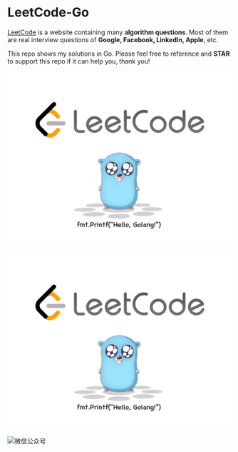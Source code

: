 # LeetCode-Go

[LeetCode](https://leetcode.com/) is a website containing many **algorithm questions**. Most of them are real interview questions of **Google, Facebook, LinkedIn, Apple**, etc. 

This repo shows my solutions in Go. Please feel free to reference and **STAR** to support this repo if it can help you, thank you!

<p align='center'>
<img src='./logo.png'>
</p>

![logo](./logo.png)

![微信公众号](http://wesub.ifree258.top/bottomPic.png)

